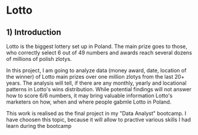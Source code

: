 # Lotto
## 1) Introduction
Lotto is the biggest lottery set up in Poland. The main prize goes to those, who correctly select 6 out of 49 numbers and awards reach several dozens of millions of polish zlotys.

In this project, I am going to analyze data (money award, date, location of the winner) of Lotto main prizes over one million zlotys from the last 20+ years. The analysis will tell, if there are any monthly, yearly and locational patterns in Lotto's wins distribution. While potential findings will not answer how to score 6/6 numbers, it may bring valuable information Lotto's marketers on how, when and where people gabmle Lotto in Poland.

This work is realised as the final project in my "Data Analyst" bootcamp. I have choosen this topic, because it will allow to practive various skills I had learn during the bootcamp
